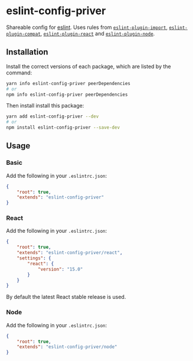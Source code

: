 # eslint-config-priver

Shareable config for [eslint]. Uses rules from [`eslint-plugin-import`], [`eslint-plugin-compat`], [`eslint-plugin-react`] and [`eslint-plugin-node`].

## Installation

Install the correct versions of each package, which are listed by the command:

```bash
yarn info eslint-config-priver peerDependencies
# or
npm info eslint-config-priver peerDependencies
```

Then install install this package:

```bash
yarn add eslint-config-priver --dev
# or
npm install eslint-config-priver --save-dev
```

## Usage

### Basic

Add the following in your `.eslintrc.json`:

```json
{
    "root": true,
    "extends": "eslint-config-priver"
}
```

### React

Add the following in your `.eslintrc.json`:

```json
{
    "root": true,
    "extends": "eslint-config-priver/react",
    "settings": {
        "react": {
            "version": "15.0"
        }
    }
}
```

By default the latest React stable release is used.

### Node

Add the following in your `.eslintrc.json`:

```json
{
    "root": true,
    "extends": "eslint-config-priver/node"
}
```

[eslint]: http://eslint.org/
[`eslint-plugin-import`]: https://github.com/benmosher/eslint-plugin-import
[`eslint-plugin-compat`]: https://github.com/amilajack/eslint-plugin-compat
[`eslint-plugin-react`]: https://github.com/davidtheclark/stylelint-selector-bem-pattern
[`eslint-plugin-node`]: https://github.com/mysticatea/eslint-plugin-node
